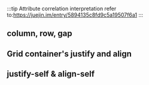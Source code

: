 :::tip
Attribute correlation interpretation refer to:<a href="https://juejin.im/entry/5894135c8fd9c5a19507f6a1">https://juejin.im/entry/5894135c8fd9c5a19507f6a1</a>
:::

## column, row, gap

<grid-grid/>

## Grid container's justify and align

<grid-grid2/>

## justify-self & align-self

<grid-grid3/>
